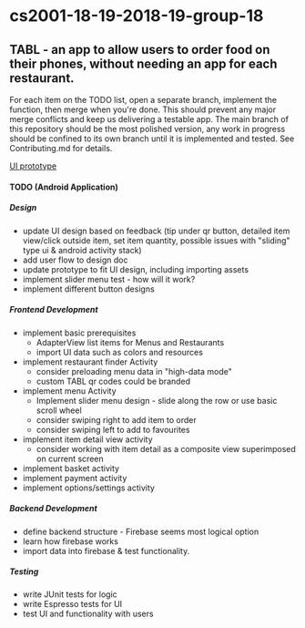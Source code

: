 # cs2001-18-19-2018-19-group-18 

## TABL - an app to allow users to order food on their phones, without needing an app for each restaurant. 

For each item on the TODO list, open a separate branch, implement the function, then merge when you're done. This should prevent any major merge conflicts and keep us delivering a testable app. The main branch of this repository should be the most polished version, any work in progress should be confined to its own branch until it is implemented and tested. See Contributing.md for details. 

[UI prototype](https://xd.adobe.com/view/0069b308-7ea3-4e31-4792-87b468c2fb61-7658/)

#### TODO (Android Application) 
##### Design
* update UI design based on feedback (tip under qr button, detailed item view/click outside item, set item quantity, possible issues with "sliding" type ui & android activity stack)
* add user flow to design doc 
* update prototype to fit UI design, including importing assets
* implement slider menu test - how will it work?
* implement different button designs

##### Frontend Development 
* implement basic prerequisites
  * AdapterView list items for Menus and Restaurants
  * import UI data such as colors and resources
* implement restaurant finder Activity 
  * consider preloading menu data in "high-data mode" 
  * custom TABL qr codes could be branded 
* implement menu Activity 
  * Implement slider menu design - slide along the row or use basic scroll wheel
  * consider swiping right to add item to order
  * consider swiping left to add to favourites 
* implement item detail view activity 
  * consider working with item detail as a composite view superimposed on current screen
* implement basket activity 
* implement payment activity 
* implement options/settings activity 

##### Backend Development 
* define backend structure - Firebase seems most logical option 
* learn how firebase works
* import data into firebase & test functionality. 

##### Testing 
* write JUnit tests for logic 
* write Espresso tests for UI 
* test UI and functionality with users 
